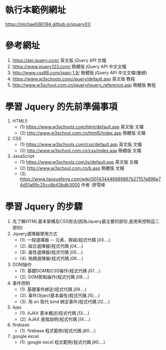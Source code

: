 # 執行本範例網址
  https://michael080194.github.io/jquery01/
  
# 參考網址
1. https://api.jquery.com/     英文版 jQuery API 文檔
2. https://www.jquery123.com/  簡體版 jQuery API 中文文檔
3. http://www.css88.com/jqapi-1.9/ 簡體版 jQuery API 中文文檔(彙總)
4. https://www.w3schools.com/Jquery/default.asp 英文版 教程
5. http://www.w3school.com.cn/jquery/jquery_reference.asp 簡體版 教程

# 學習 Jquery 的先前準備事項
1. HTML5 
   - (1) https://www.w3schools.com/html/default.asp 英文版 文檔
   - (2) http://www.w3school.com.cn/html5/index.asp 簡體版 文檔
2. CSS
   - (1) https://www.w3schools.com/css/default.asp  英文版 文檔
   - (2) http://www.w3school.com.cn/css/index.asp   簡體版 文檔
3. JavaScript 
   - (1) https://www.w3schools.com/js/default.asp  英文版 文檔
   - (2) http://www.w3school.com.cn/b.asp          簡體版 文檔
   - (3) https://www.liaoxuefeng.com/wiki/001434446689867b27157e896e74d51a89c25cc8b43bdb3000 作者
:廖雪峰
# 學習 Jquery 的步驟
  1. 先了解HTML基本架構及CSS用法(因為Jquery最主要的部份,是用來控制這二部份)
  2. Jquery選擇器使用方式
     - (1). 一般選擇器 -- 元素、群組(程式代碼 j03....)
     - (2). 組合選擇器(程式代碼 j04....)
     - (3). 屬性選擇器(程式代碼 j05....)
     - (4). 偽類選擇器(程式代碼 j06....)
  3. DOM操作
     - (1). 基礎DOM和CSS操作(程式代碼 j07....)
     - (2). DOM節點操作(程式代碼 j08....)  
  4. 事件控制
     - (1). 基礎事件綁定(程式代碼 j09....)
     - (2). 事件Object基本屬性(程式代碼 j10....)
     - (3). 用 on 取代 bind 綁定事件(程式代碼 j12....)
  5. Ajax
     - (1). AJAX 基本概述(程式代碼 j13....)
     - (2). AJAX 進階說明(程式代碼 j14....)
  6. firebase
     - (1). firebase 程式範例(程式代碼 j80....)
  7. google excel 
     - (1). google excel 程式範例(程式代碼 j90....)     
 




